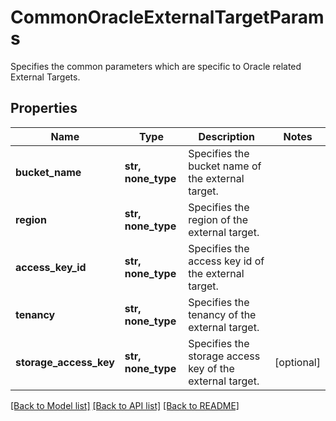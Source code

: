 # CommonOracleExternalTargetParams

Specifies the common parameters which are specific to Oracle related External Targets.

## Properties
Name | Type | Description | Notes
------------ | ------------- | ------------- | -------------
**bucket_name** | **str, none_type** | Specifies the bucket name of the external target. | 
**region** | **str, none_type** | Specifies the region of the external target. | 
**access_key_id** | **str, none_type** | Specifies the access key id of the external target. | 
**tenancy** | **str, none_type** | Specifies the tenancy of the external target. | 
**storage_access_key** | **str, none_type** | Specifies the storage access key of the external target. | [optional] 

[[Back to Model list]](../README.md#documentation-for-models) [[Back to API list]](../README.md#documentation-for-api-endpoints) [[Back to README]](../README.md)



